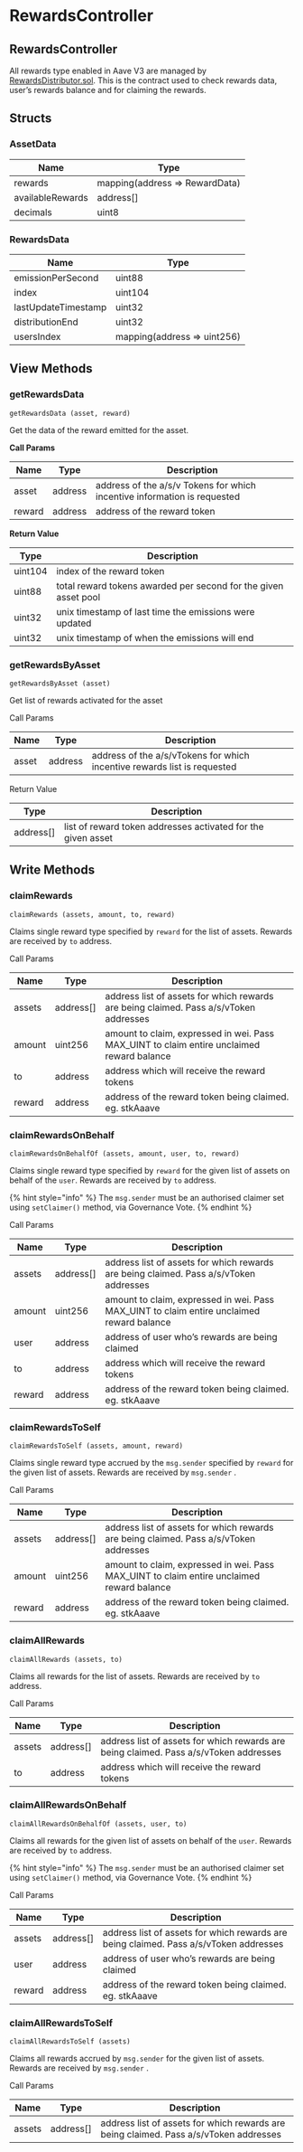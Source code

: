 # RewardsController

## RewardsController

All rewards type enabled in Aave V3 are managed by [RewardsDistributor.sol](https://github.com/aave/aave-v3-periphery/blob/master/contracts/rewards/RewardsDistributor.sol). This is the contract used to check rewards data, user’s rewards balance and for claiming the rewards.

## Structs

### AssetData

| Name             | Type                          |
| ---------------- | ----------------------------- |
| rewards          | mapping(address ⇒ RewardData) |
| availableRewards | address\[]                    |
| decimals         | uint8                         |

### RewardsData

| Name                | Type                        |
| ------------------- | --------------------------- |
| emissionPerSecond   | uint88                      |
| index               | uint104                     |
| lastUpdateTimestamp | uint32                      |
| distributionEnd     | uint32                      |
| usersIndex          | mapping(address => uint256) |

## View Methods

### getRewardsData

`getRewardsData (asset, reward)`

Get the data of the reward emitted for the asset.

**Call Params**

| Name   | Type    | Description                                                              |
| ------ | ------- | ------------------------------------------------------------------------ |
| asset  | address | address of the a/s/v Tokens for which incentive information is requested |
| reward | address | address of the reward token                                              |

**Return Value**

| Type    | Description                                                     |
| ------- | --------------------------------------------------------------- |
| uint104 | index of the reward token                                       |
| uint88  | total reward tokens awarded per second for the given asset pool |
| uint32  | unix timestamp of last time the emissions were updated          |
| uint32  | unix timestamp of when the emissions will end                   |

### getRewardsByAsset

`getRewardsByAsset (asset)`

Get list of rewards activated for the asset

Call Params

| Name  | Type    | Description                                                              |
| ----- | ------- | ------------------------------------------------------------------------ |
| asset | address | address of the a/s/vTokens for which incentive rewards list is requested |

Return Value

| Type       | Description                                                  |
| ---------- | ------------------------------------------------------------ |
| address\[] | list of reward token addresses activated for the given asset |

## Write Methods

### claimRewards

`claimRewards (assets, amount, to, reward)`

Claims single reward type specified by `reward` for the list of assets. Rewards are received by `to` address.

Call Params

| Name   | Type       | Description                                                                                |
| ------ | ---------- | ------------------------------------------------------------------------------------------ |
| assets | address\[] | address list of assets for which rewards are being claimed. Pass a/s/vToken addresses      |
| amount | uint256    | amount to claim, expressed in wei. Pass MAX\_UINT to claim entire unclaimed reward balance |
| to     | address    | address which will receive the reward tokens                                               |
| reward | address    | address of the reward token being claimed. eg. stkAaave                                    |

### claimRewardsOnBehalf

`claimRewardsOnBehalfOf (assets, amount, user, to, reward)`

Claims single reward type specified by `reward` for the given list of assets on behalf of the `user`. Rewards are received by `to` address.

{% hint style="info" %}
The `msg.sender` must be an authorised claimer set using `setClaimer()` method, via Governance Vote.
{% endhint %}

Call Params

| Name   | Type       | Description                                                                                |
| ------ | ---------- | ------------------------------------------------------------------------------------------ |
| assets | address\[] | address list of assets for which rewards are being claimed. Pass a/s/vToken addresses      |
| amount | uint256    | amount to claim, expressed in wei. Pass MAX\_UINT to claim entire unclaimed reward balance |
| user   | address    | address of user who’s rewards are being claimed                                            |
| to     | address    | address which will receive the reward tokens                                               |
| reward | address    | address of the reward token being claimed. eg. stkAaave                                    |

### claimRewardsToSelf

`claimRewardsToSelf (assets, amount, reward)`

Claims single reward type accrued by the `msg.sender` specified by `reward` for the given list of assets. Rewards are received by `msg.sender` .

Call Params

| Name   | Type       | Description                                                                                |
| ------ | ---------- | ------------------------------------------------------------------------------------------ |
| assets | address\[] | address list of assets for which rewards are being claimed. Pass a/s/vToken addresses      |
| amount | uint256    | amount to claim, expressed in wei. Pass MAX\_UINT to claim entire unclaimed reward balance |
| reward | address    | address of the reward token being claimed. eg. stkAaave                                    |

### claimAllRewards

`claimAllRewards (assets, to)`

Claims all rewards for the list of assets. Rewards are received by `to` address.

Call Params

| Name   | Type       | Description                                                                           |
| ------ | ---------- | ------------------------------------------------------------------------------------- |
| assets | address\[] | address list of assets for which rewards are being claimed. Pass a/s/vToken addresses |
| to     | address    | address which will receive the reward tokens                                          |

### claimAllRewardsOnBehalf

`claimAllRewardsOnBehalfOf (assets, user, to)`

Claims all rewards for the given list of assets on behalf of the `user`. Rewards are received by `to` address.

{% hint style="info" %}
The `msg.sender` must be an authorised claimer set using `setClaimer()` method, via Governance Vote.
{% endhint %}

Call Params

| Name   | Type       | Description                                                                           |
| ------ | ---------- | ------------------------------------------------------------------------------------- |
| assets | address\[] | address list of assets for which rewards are being claimed. Pass a/s/vToken addresses |
| user   | address    | address of user who’s rewards are being claimed                                       |
| reward | address    | address of the reward token being claimed. eg. stkAaave                               |

### claimAllRewardsToSelf

`claimAllRewardsToSelf (assets)`

Claims all rewards accrued by `msg.sender` for the given list of assets. Rewards are received by `msg.sender` .

Call Params

| Name   | Type       | Description                                                                           |
| ------ | ---------- | ------------------------------------------------------------------------------------- |
| assets | address\[] | address list of assets for which rewards are being claimed. Pass a/s/vToken addresses |
